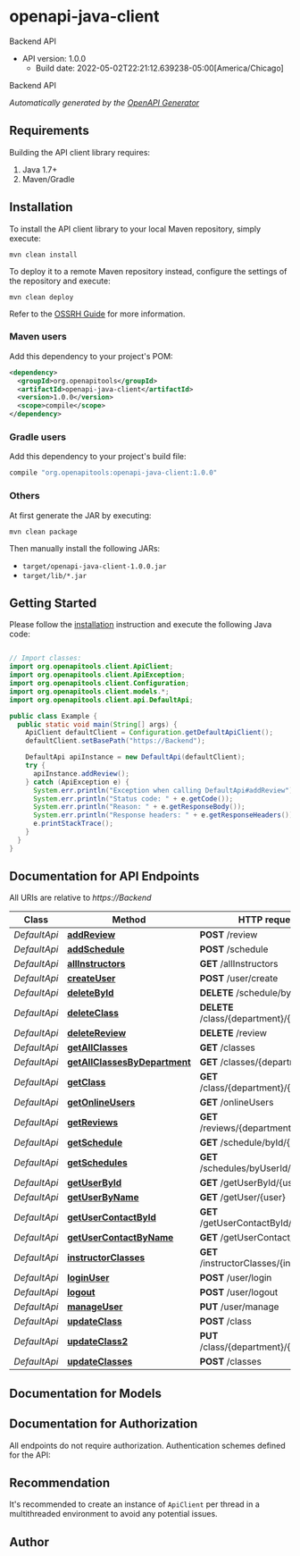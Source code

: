 # openapi-java-client

Backend API
- API version: 1.0.0
  - Build date: 2022-05-02T22:21:12.639238-05:00[America/Chicago]

Backend API


*Automatically generated by the [OpenAPI Generator](https://openapi-generator.tech)*


## Requirements

Building the API client library requires:
1. Java 1.7+
2. Maven/Gradle

## Installation

To install the API client library to your local Maven repository, simply execute:

```shell
mvn clean install
```

To deploy it to a remote Maven repository instead, configure the settings of the repository and execute:

```shell
mvn clean deploy
```

Refer to the [OSSRH Guide](http://central.sonatype.org/pages/ossrh-guide.html) for more information.

### Maven users

Add this dependency to your project's POM:

```xml
<dependency>
  <groupId>org.openapitools</groupId>
  <artifactId>openapi-java-client</artifactId>
  <version>1.0.0</version>
  <scope>compile</scope>
</dependency>
```

### Gradle users

Add this dependency to your project's build file:

```groovy
compile "org.openapitools:openapi-java-client:1.0.0"
```

### Others

At first generate the JAR by executing:

```shell
mvn clean package
```

Then manually install the following JARs:

* `target/openapi-java-client-1.0.0.jar`
* `target/lib/*.jar`

## Getting Started

Please follow the [installation](#installation) instruction and execute the following Java code:

```java

// Import classes:
import org.openapitools.client.ApiClient;
import org.openapitools.client.ApiException;
import org.openapitools.client.Configuration;
import org.openapitools.client.models.*;
import org.openapitools.client.api.DefaultApi;

public class Example {
  public static void main(String[] args) {
    ApiClient defaultClient = Configuration.getDefaultApiClient();
    defaultClient.setBasePath("https://Backend");

    DefaultApi apiInstance = new DefaultApi(defaultClient);
    try {
      apiInstance.addReview();
    } catch (ApiException e) {
      System.err.println("Exception when calling DefaultApi#addReview");
      System.err.println("Status code: " + e.getCode());
      System.err.println("Reason: " + e.getResponseBody());
      System.err.println("Response headers: " + e.getResponseHeaders());
      e.printStackTrace();
    }
  }
}

```

## Documentation for API Endpoints

All URIs are relative to *https://Backend*

Class | Method | HTTP request | Description
------------ | ------------- | ------------- | -------------
*DefaultApi* | [**addReview**](docs/DefaultApi.md#addReview) | **POST** /review | POST review
*DefaultApi* | [**addSchedule**](docs/DefaultApi.md#addSchedule) | **POST** /schedule | POST schedule
*DefaultApi* | [**allInstructors**](docs/DefaultApi.md#allInstructors) | **GET** /allInstructors | GET allInstructors
*DefaultApi* | [**createUser**](docs/DefaultApi.md#createUser) | **POST** /user/create | POST user/create
*DefaultApi* | [**deleteById**](docs/DefaultApi.md#deleteById) | **DELETE** /schedule/byId/{id} | DELETE schedule/byId/{id}
*DefaultApi* | [**deleteClass**](docs/DefaultApi.md#deleteClass) | **DELETE** /class/{department}/{number} | DELETE class/{department}/{number}
*DefaultApi* | [**deleteReview**](docs/DefaultApi.md#deleteReview) | **DELETE** /review | DELETE review
*DefaultApi* | [**getAllClasses**](docs/DefaultApi.md#getAllClasses) | **GET** /classes | GET classes
*DefaultApi* | [**getAllClassesByDepartment**](docs/DefaultApi.md#getAllClassesByDepartment) | **GET** /classes/{department} | GET classes/{department}
*DefaultApi* | [**getClass**](docs/DefaultApi.md#getClass) | **GET** /class/{department}/{number} | GET class/{department}/{number}
*DefaultApi* | [**getOnlineUsers**](docs/DefaultApi.md#getOnlineUsers) | **GET** /onlineUsers | GET onlineUsers
*DefaultApi* | [**getReviews**](docs/DefaultApi.md#getReviews) | **GET** /reviews/{department}/{number} | GET reviews/{department}/{number}
*DefaultApi* | [**getSchedule**](docs/DefaultApi.md#getSchedule) | **GET** /schedule/byId/{id} | GET schedule/byId/{id}
*DefaultApi* | [**getSchedules**](docs/DefaultApi.md#getSchedules) | **GET** /schedules/byUserId/{userid} | GET schedules/byUserId/{userid}
*DefaultApi* | [**getUserById**](docs/DefaultApi.md#getUserById) | **GET** /getUserById/{user} | GET getUserById/{user}
*DefaultApi* | [**getUserByName**](docs/DefaultApi.md#getUserByName) | **GET** /getUser/{user} | GET getUser/{user}
*DefaultApi* | [**getUserContactById**](docs/DefaultApi.md#getUserContactById) | **GET** /getUserContactById/{user} | GET getUserContactById/{user}
*DefaultApi* | [**getUserContactByName**](docs/DefaultApi.md#getUserContactByName) | **GET** /getUserContact/{user} | GET getUserContact/{user}
*DefaultApi* | [**instructorClasses**](docs/DefaultApi.md#instructorClasses) | **GET** /instructorClasses/{instructor} | GET instructorClasses/{instructor}
*DefaultApi* | [**loginUser**](docs/DefaultApi.md#loginUser) | **POST** /user/login | POST user/login
*DefaultApi* | [**logout**](docs/DefaultApi.md#logout) | **POST** /user/logout | POST user/logout
*DefaultApi* | [**manageUser**](docs/DefaultApi.md#manageUser) | **PUT** /user/manage | PUT user/manage
*DefaultApi* | [**updateClass**](docs/DefaultApi.md#updateClass) | **POST** /class | POST class
*DefaultApi* | [**updateClass2**](docs/DefaultApi.md#updateClass2) | **PUT** /class/{department}/{number} | PUT class/{department}/{number}
*DefaultApi* | [**updateClasses**](docs/DefaultApi.md#updateClasses) | **POST** /classes | POST classes


## Documentation for Models



## Documentation for Authorization

All endpoints do not require authorization.
Authentication schemes defined for the API:

## Recommendation

It's recommended to create an instance of `ApiClient` per thread in a multithreaded environment to avoid any potential issues.

## Author



